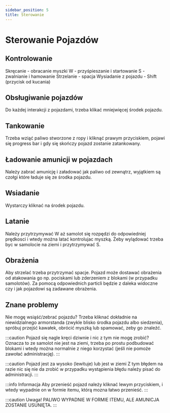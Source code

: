 ```yaml
---
sidebar_position: 5
title: Sterowanie
---
```


# Sterowanie Pojazdów

## Kontrolowanie
Skręcanie - obracanie myszki
W - przyśpieszanie i startowanie
S - zwalnianie i hamowanie
Strzelanie - spacja
Wysiadanie z pojazdu - Shift (przycisk od kucania)

## Obsługiwanie pojazdów
Do każdej interakcji z pojazdami, trzeba klikać mniejwięcej środek pojazdu.

## Tankowanie
Trzeba wziąć paliwo stworzone z ropy i kliknąć prawym przyciskiem, pojawi się progress bar i gdy się skończy pojazd zostanie zatankowany.

## Ładowanie amunicji w pojazdach
Należy zabrać amunicję i załadować jak paliwo od zewnątrz, wyjątkiem są czołgi które ładuje się ze środka pojazdu.

## Wsiadanie
Wystarczy kliknać na środek pojazdu.

## Latanie
Należy przytrzymywać W aż samolot się rozpędzi do odpowiedniej prędkosci i wtedy można latać kontrolujac myszką. Żeby wylądować trzeba byc w samolocie na ziemi i przytrzymywać S.

## Obrażenia
Aby strzelać trzeba przytrzymać spacje. Pojazd może dostawać obrażenia od atakowania go np. pociskami lub zderzeniem z blokami (w przypadku samolotów). Za pomocą odpowiednich particli będzie z daleka widoczne czy i jak pojazdowi są zadawane obrażenia.

## Znane problemy
Nie mogę wsiąść/zebrać pojazdu?
Trzeba kliknać dokładnie na niewidzialnego armorstanda (zwykle blisko środka pojazdu albo siedzenia), spróbuj przejść kawałek, obrócić myszką lub spamować, zeby go znaleźć.

:::caution Pojazd się nagle kręci dziwnie i nic z tym nie mogę zrobić?
Oznacza to ze samolot nie jest na ziemi, trzeba po prostu podbudować blokami i wtedy można normalnie z niego korzystać (jeśli nie pomoże zawołać administrację).
:::

:::caution Pojazd jest za wysoko (lewituje) lub jest w ziemi
Z tym błędem na razie nic się nie da zrobić w przypadku wystąpienia błędu należy pisać do administracji.
:::

:::info Informacja
Aby przenieść pojazd należy kliknać lewym przyciskiem, i wtedy wypadnie on w formie itemu, którą mozna łatwo przenieść.
:::

:::caution Uwaga!
PALIWO WYPADNIE W FORMIE ITEMU, ALE AMUNICJA ZOSTANIE USUNIĘTA.
:::
